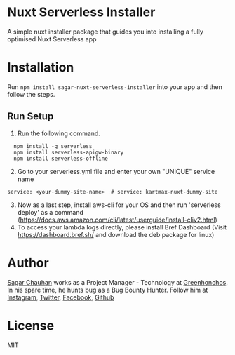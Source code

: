 # Nuxt Serverless Installer

A simple nuxt installer package that guides you into installing a fully optimised Nuxt Serverless app

# Installation

Run `npm install sagar-nuxt-serverless-installer` into your app and then follow the steps.

## Run Setup

1. Run the following command.
  ```
    npm install -g serverless
    npm install serverless-apigw-binary
    npm install serverless-offline
  ```

2. Go to your serverless.yml file and enter your own "UNIQUE" service name

```
service: <your-dummy-site-name>  # service: kartmax-nuxt-dummy-site
```

3. Now as a last step, install aws-cli for your OS and then run 'serverless deploy' as a command (https://docs.aws.amazon.com/cli/latest/userguide/install-cliv2.html)
4. To access your lambda logs directly, please install Bref Dashboard (Visit https://dashboard.bref.sh/ and download the deb package for linux)

# Author

[Sagar Chauhan](https://twitter.com/sagarchauhan005) works as a Project Manager - Technology at [Greenhonchos](https://www.greenhonchos.com).
In his spare time, he hunts bug as a Bug Bounty Hunter.
Follow him at [Instagram](https://www.instagram.com/chauhansahab005/), [Twitter](https://twitter.com/chauhansahab005),  [Facebook](https://facebook.com/sagar.chauhan3),
[Github](https://github.com/sagarchauhan005)

# License
MIT
